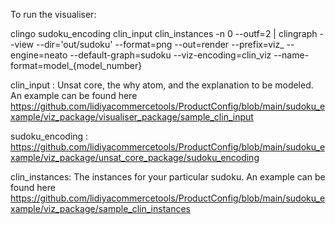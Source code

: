 To run the visualiser: 

clingo sudoku_encoding  clin_input clin_instances -n 0 --outf=2 | clingraph --view --dir='out/sudoku' --format=png --out=render --prefix=viz_ --engine=neato --default-graph=sudoku --viz-encoding=clin_viz --name-format=model_{model_number}

clin_input : Unsat core, the why atom, and the explanation to be modeled. An example can be found here   https://github.com/lidiyacommercetools/ProductConfig/blob/main/sudoku_example/viz_package/visualiser_package/sample_clin_input

sudoku_encoding : https://github.com/lidiyacommercetools/ProductConfig/blob/main/sudoku_example/viz_package/unsat_core_package/sudoku_encoding

clin_instances: The instances for your particular sudoku. An example can be found here https://github.com/lidiyacommercetools/ProductConfig/blob/main/sudoku_example/viz_package/sample_clin_instances


